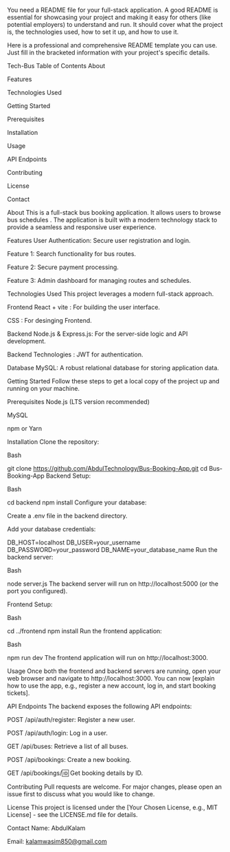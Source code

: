You need a README file for your full-stack application. A good README is essential for showcasing your project and making it easy for others (like potential employers) to understand and run. It should cover what the project is, the technologies used, how to set it up, and how to use it.

Here is a professional and comprehensive README template you can use. Just fill in the bracketed information with your project's specific details.

Tech-Bus
Table of Contents
About

Features

Technologies Used

Getting Started

Prerequisites

Installation

Usage

API Endpoints

Contributing

License

Contact

About
This is a full-stack bus booking application. It allows users to browse bus schedules . The application is built with a modern technology stack to provide a seamless and responsive user experience.

Features
User Authentication: Secure user registration and login.

Feature 1: Search functionality for bus routes.

Feature 2: Secure payment processing.

Feature 3: Admin dashboard for managing routes and schedules.

Technologies Used
This project leverages a modern full-stack approach.

Frontend
React + vite : For building the user interface.

CSS : For desinging Frontend.

Backend
Node.js & Express.js: For the server-side logic and API development.

Backend Technologies : JWT for authentication.

Database
MySQL: A robust relational database for storing application data.



Getting Started
Follow these steps to get a local copy of the project up and running on your machine.

Prerequisites
Node.js (LTS version recommended)

MySQL

npm or Yarn

Installation
Clone the repository:

Bash

git clone https://github.com/AbdulTechnology/Bus-Booking-App.git
cd Bus-Booking-App
Backend Setup:

Bash

cd backend
npm install
Configure your database:

Create a .env file in the backend directory.

Add your database credentials:

DB_HOST=localhost
DB_USER=your_username
DB_PASSWORD=your_password
DB_NAME=your_database_name
Run the backend server:

Bash

node server.js
The backend server will run on http://localhost:5000 (or the port you configured).

Frontend Setup:

Bash

cd ../frontend
npm install
Run the frontend application:

Bash

npm run dev
The frontend application will run on http://localhost:3000.

Usage
Once both the frontend and backend servers are running, open your web browser and navigate to http://localhost:3000. You can now [explain how to use the app, e.g., register a new account, log in, and start booking tickets].

API Endpoints
The backend exposes the following API endpoints:

POST /api/auth/register: Register a new user.

POST /api/auth/login: Log in a user.

GET /api/buses: Retrieve a list of all buses.

POST /api/bookings: Create a new booking.

GET /api/bookings/:id: Get booking details by ID.

Contributing
Pull requests are welcome. For major changes, please open an issue first to discuss what you would like to change.

License
This project is licensed under the [Your Chosen License, e.g., MIT License] - see the LICENSE.md file for details.

Contact
Name: AbdulKalam

Email: kalamwasim850@gmail.com
